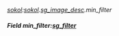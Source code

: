 _[sokol](../../modules/sokol/sokol-module.md):[sokol](../../modules/sokol/sokol-module.md).[sg\_image\_desc](../../modules/sokol/sokol-sg_image_desc.md).min\_filter_
##### Field min\_filter:[sg_filter](../../modules/sokol/sokol-sg_filter.md)
